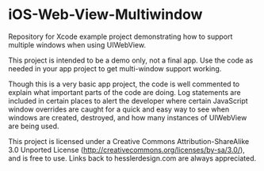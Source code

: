 iOS-Web-View-Multiwindow
========================

Repository for Xcode example project demonstrating how to support multiple windows when using UIWebView.

This project is intended to be a demo only, not a final app. Use the code as needed in your app project to get multi-window support working. 

Though this is a very basic app project, the code is well commented to explain what important parts of the code are doing. Log statements are included in certain places to alert the developer where certain JavaScript window overrides are caught for a quick and easy way to see when windows are created, destroyed, and how many instances of UIWebView are being used.

This project is licensed under a Creative Commons Attribution-ShareAlike 3.0 Unported License (http://creativecommons.org/licenses/by-sa/3.0/), and is free to use. Links back to hesslerdesign.com are always appreciated.
